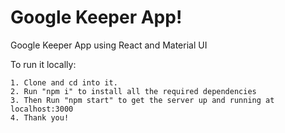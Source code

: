 # Google Keeper App!

Google Keeper App using React and Material UI

To run it locally:

    1. Clone and cd into it.
    2. Run "npm i" to install all the required dependencies
    3. Then Run "npm start" to get the server up and running at localhost:3000
    4. Thank you!
